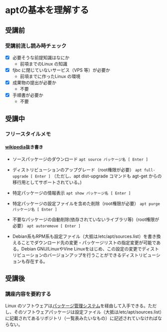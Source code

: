 # aptの基本を理解する

## 受講前

### 受講前流し読み時チェック

- [x] 必要そうな前提知識はなにか
  - 前項までのLinux の知識
- [x] fjbc に閉じていないサービス（VPS 等）が必要か
  - 前項までに作ったLinux の環境
- [x] 成果物の提出が必要か
  - 不要
- [x] 手順書が必要か
  - 不要

## 受講中

### フリースタイルメモ

#### [wikipedia](https://ja.wikipedia.org/wiki/APT)抜き書き
- ソースパッケージのダウンロード
`apt source パッケージ名 [ Enter ]`

- ディストリビューションのアップグレード（root権限が必要）
`apt full-upgrade [ Enter ]`
（ただし、apt dist-upgrade コマンドも agt-get からの移行用としてサポートされている。)

- 特定パッケージの情報表示
`apt show パッケージ名 [ Enter ]`

- 特定パッケージの設定ファイルを含めた削除（root権限が必要）
`apt purge パッケージ名 [ Enter ]`

- 不要なパッケージの自動削除(依存されていないライブラリ等)（root権限が必要）
`apt autoremove [ Enter ]`

- Debian系もRPM系も設定ファイル（大抵は/etc/apt/sources.list）を書き換えることでダウンロード先の変更・パッケージリストの指定変更が可能である。Debian GNU/LinuxやVine Linuxをはじめ、この設定の変更でディストリビューションのバージョンアップを行うことができるディストリビューションも存在する。




## 受講後

### 講座内容を要約する

Linux のソフトウェアは[パッケージ管理システム](https://ja.wikipedia.org/wiki/%E3%83%91%E3%83%83%E3%82%B1%E3%83%BC%E3%82%B8%E7%AE%A1%E7%90%86%E3%82%B7%E3%82%B9%E3%83%86%E3%83%A0)を経由して入手できる。ただし、そのソフトウェアパッケージは設定ファイル（大抵は/etc/apt/sources.list）に記載されてあるリポジトリ（一覧表みたいなもの）に記述されていなければならない。
